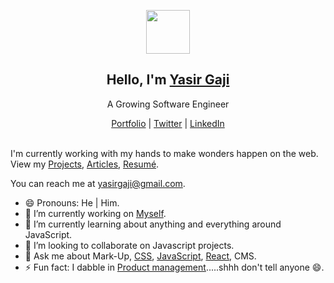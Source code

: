 <p align="center">
  <img src="https://cdn.dribbble.com/users/7500460/avatars/small/606470213052ec7cbf2551ce19aa8865.png?1653023232" width="70" />  
  <h2 align="center">Hello, I'm <a href="https://yasirgaji.com/">Yasir Gaji</a></h2>
  <p align="center">A Growing Software Engineer</p>
</p>
<p align="center">
  <a href="https://yasirgaji.com/">Portfolio</a> | 
  <a href="https://twitter.com/YasirGaji">Twitter</a> |
  <a href="https://www.linkedin.com/in/yasirgaji/">LinkedIn</a>
</p>

<br />
I'm currently working with my hands to make wonders happen on the web. View my <a href="https://yasirgaji.com/#portfolio">Projects<a/>, <a href="https://yasirgaji.com/#article">Articles<a/>, <a href="https://yasirgaji.com/resources/Resume-Yasir-Gaji.pdf">Resumé<a/>.

You can reach me at yasirgaji@gmail.com.

- 😄 Pronouns: He | Him.
- 🔭 I’m currently working on [Myself](https://yasirgaji.com/).
- 🌱 I’m currently learning about anything and everything around JavaScript.
- 👯 I’m looking to collaborate on Javascript projects.
- 💬 Ask me about Mark-Up, [CSS](https://medium.com/@Yasirgaji/list/css-through-yasir-ec0c32c609d9), [JavaScript](https://medium.com/@Yasirgaji/list/javascript-essentials-40b1898fbce3), [React](https://medium.com/@Yasirgaji/list/dont-react-2228be8ffa73), CMS. 
- ⚡ Fun fact: I dabble in [Product management](https://medium.com/@Yasirgaji/list/product-management-in-5-minutes-23a5e8f4d9f3).....shhh don't tell anyone 😄.
